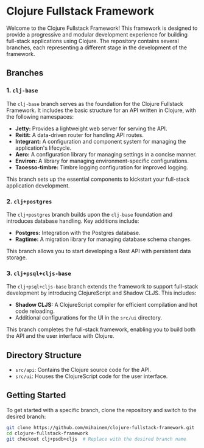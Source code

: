 # Clojure Fullstack Framework

Welcome to the Clojure Fullstack Framework! This framework is designed to provide a progressive and modular development experience for building full-stack applications using Clojure. The repository contains several branches, each representing a different stage in the development of the framework.

## Branches

### 1. `clj-base`

The `clj-base` branch serves as the foundation for the Clojure Fullstack Framework. It includes the basic structure for an API written in Clojure, with the following namespaces:

- **Jetty:** Provides a lightweight web server for serving the API.
- **Reitit:** A data-driven router for handling API routes.
- **Integrant:** A configuration and component system for managing the application's lifecycle.
- **Aero:** A configuration library for managing settings in a concise manner.
- **Environ:** A library for managing environment-specific configurations.
- **Taoesso-timbre:** Timbre logging configuration for improved logging.

This branch sets up the essential components to kickstart your full-stack application development.

### 2. `clj+postgres`

The `clj+postgres` branch builds upon the `clj-base` foundation and introduces database handling. Key additions include:

- **Postgres:** Integration with the Postgres database.
- **Ragtime:** A migration library for managing database schema changes.

This branch allows you to start developing a Rest API with persistent data storage.

### 3. `clj+psql+cljs-base`

The `clj+psql+cljs-base` branch extends the framework to support full-stack development by introducing ClojureScript and Shadow CLJS. This includes:

- **Shadow CLJS:** A ClojureScript compiler for efficient compilation and hot code reloading.
- Additional configurations for the UI in the `src/ui` directory.

This branch completes the full-stack framework, enabling you to build both the API and the user interface with Clojure.

## Directory Structure

- `src/api`: Contains the Clojure source code for the API.
- `src/ui`: Houses the ClojureScript code for the user interface.

## Getting Started

To get started with a specific branch, clone the repository and switch to the desired branch:

```bash
git clone https://github.com/mihainem/clojure-fullstack-framework.git
cd clojure-fullstack-framework
git checkout clj+psdb+cljs  # Replace with the desired branch name
